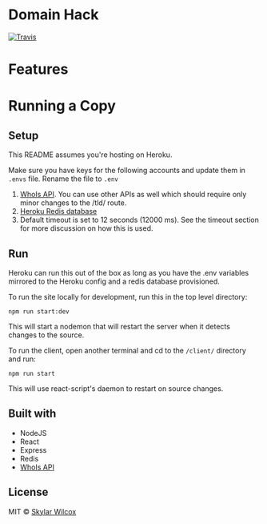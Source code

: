 # Domain Hack

[![Travis](https://travis-ci.org/SkyWox/domainhack.svg?branch=master)](https://travis-ci.org/SkyWox/domainhack)

# Features

# Running a Copy

## Setup

This README assumes you're hosting on Heroku.

Make sure you have keys for the following accounts and update them in `.envs` file. Rename the file to `.env`

1. [WhoIs API](https://market.mashape.com/malkusch/whois). You can use other APIs as well which should require only minor changes to the /tld/ route.
2. [Heroku Redis database](https://www.heroku.com/redis)
3. Default timeout is set to 12 seconds (12000 ms). See the timeout section for more discussion on how this is used.

## Run

Heroku can run this out of the box as long as you have the .env variables mirrored to the Heroku config and a redis database provisioned.

To run the site locally for development, run this in the top level directory:

```
npm run start:dev
```

This will start a nodemon that will restart the server when it detects changes to the source.

To run the client, open another terminal and cd to the `/client/` directory and run:

```
npm run start
```

This will use react-script's daemon to restart on source changes.

## Built with

* NodeJS
* React
* Express
* Redis
* [WhoIs API](https://market.mashape.com/malkusch/whois)

## License

MIT © [Skylar Wilcox](http://skywox.me)

